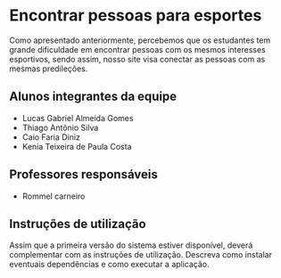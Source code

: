# Encontrar pessoas para esportes
Como apresentado anteriormente, percebemos que os estudantes tem grande dificuldade em encontrar pessoas com os mesmos interesses esportivos, sendo assim, nosso site visa conectar as pessoas com as mesmas predileções.

## Alunos integrantes da equipe

* Lucas Gabriel Almeida Gomes
* Thiago Antônio Silva
* Caio Faria Diniz
* Kenia Teixeira de Paula Costa

## Professores responsáveis

* Rommel carneiro

## Instruções de utilização

Assim que a primeira versão do sistema estiver disponível, deverá complementar com as instruções de utilização. Descreva como instalar eventuais dependências e como executar a aplicação.
